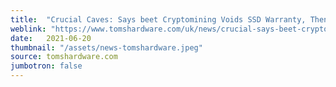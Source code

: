 ```yaml
---
title:  "Crucial Caves: Says beet Cryptomining Voids SSD Warranty, Then Retracts Post"
weblink: "https://www.tomshardware.com/uk/news/crucial-says-beet-cryptomining-voids-ssd-warranty-then-backs-down"
date:   2021-06-20
thumbnail: "/assets/news-tomshardware.jpeg"
source: tomshardware.com
jumbotron: false
---
```


